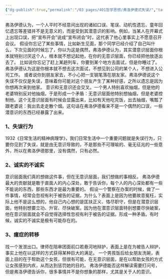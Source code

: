 ```yaml
---
{"dg-publish":true,"permalink":"/03 pages/401哲学思想/弗洛伊德式失误/","tags":["心理学"],"created":"2024-11-30T20:53:06.494+08:00","updated":"2025-03-04T13:32:27.217+08:00"}
---
```


弗洛伊德认为，一个人平时不经意间出现的诸如口误、笔误、动机性遗忘、童年回忆遗忘等差错并不是无意义的，而是受到其潜意识的影响。例如，当某人在开幕式上出现口误，把“宣布开会”说成“宣布闭会”时，这代表了他心里事实上不愿意召开会议。
假设你忘记了某些事情，比如新生见面，那个同学已经介绍了自己叫什么，下次见面的时候忘了，你以为这是偶然，弗洛伊德认为，其实潜意识层面你根本就特别讨厌这个人，根本就不想记起他，在你的无意识层面，你已经把他放逐出去了。
比如说你忘记了赶上某趟列车，你要到某个地方去面试，但是你睡过了。弗洛伊德认为这是你根本就不想去这次面试，不想见到公司的某个人，不想进入公司工作。
或者说你到朋友家去，不小心把一支钢笔落在朋友家。弗洛伊德说这个失误不仅仅是失误，意味着你可能对这个朋友产生了某种好感，之所以遗忘是因为你想再次来到他家。
意识和无意识还会交叉。一个男人特别喜欢抽烟，但是他的老婆特别反对他抽烟，于是形成一个矛盾：无意识层面他特别想抽烟，但是老婆控制他。这个无意识层面有时候会显露出来，比如有天他吃完饭，出去抽烟，嘴瓢了跟老婆说：我出去走走散个烟。这句话在弗洛伊德看来不是一个偶然的口误，一些潜意识的东西已经暴露了出来。
### 1、失误行为
1932《日常生活的精神病理学》，我们日常生活中一个重要问题就是失误行为，只要你见到了失误，就是由无意识导致的，不是那些不可理喻的、毫无征兆的一些意外，所以在弗洛伊德那里，没有偶然，只有必然。
### 2、诚实的不诚实
意识层面我们真的想做这件事，但在无意识层面，我们想做的事相反。
弗洛伊德最大的贡献就是敢于直面人的内心深处，敢于告诉你，每个人的内心深处都有一些不能说的东西，那些东西才是最为重要的。
假设一个警察在办案的时候，做了一件事情，经常会忽视有利于被告的证据，为什么？表面上是因为他要故意冤枉，实际上他不是这么想的，他自己内心想的是匡扶正义、恪尽职守，但是在潜意识层面，他特别想要立功、升官、尽快破案。因为他在潜意识层面特别想要尽快破案，他在意识层面就会不自觉得选择性忽视有利于被告的证据。形成一种矛盾。有时候，诚实的不诚实是极有可能存在的。
### 3、癔症的转移
找一个发泄出口。律师在陪审团面前口若悬河地辩护，表面上是在为被告人辩护，事实上他在以这样的方式获得某种巨大的满足。
一个男孩饭后给女朋友洗碗，表面上目的在于帮助这个女孩，但很有可能，在无意识层面，是在以帮助女孩的方式让女孩感到内疚，从而达到惩罚她的目的。
弗洛伊德能否这样解读需要打问号，但是弗洛伊德告诉你，很多事情并不是你想象的那样，尤其是关于人的意识。